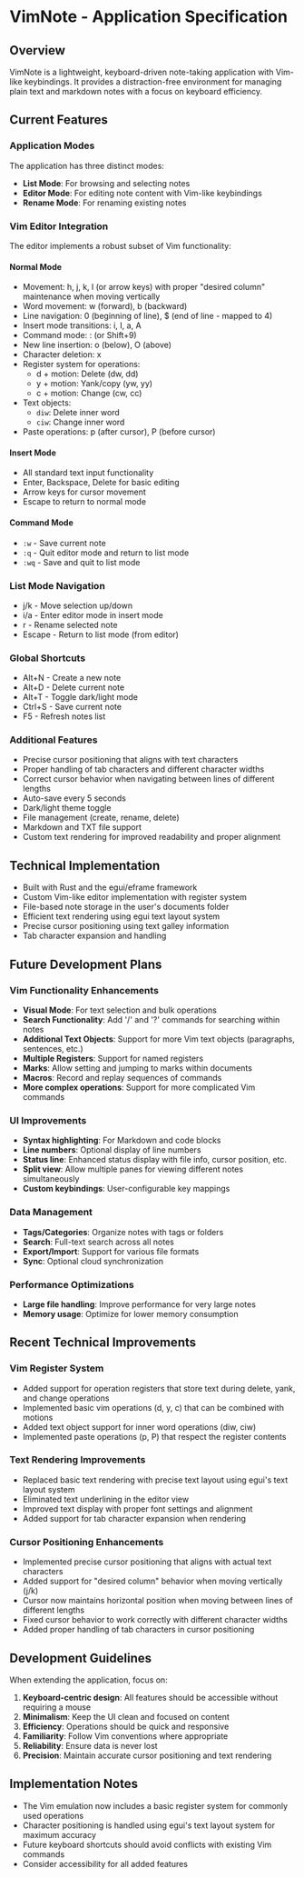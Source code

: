 # VimNote - Application Specification

## Overview

VimNote is a lightweight, keyboard-driven note-taking application with Vim-like keybindings. It provides a distraction-free environment for managing plain text and markdown notes with a focus on keyboard efficiency.

## Current Features

### Application Modes

The application has three distinct modes:
- **List Mode**: For browsing and selecting notes
- **Editor Mode**: For editing note content with Vim-like keybindings
- **Rename Mode**: For renaming existing notes

### Vim Editor Integration

The editor implements a robust subset of Vim functionality:

#### Normal Mode
- Movement: h, j, k, l (or arrow keys) with proper "desired column" maintenance when moving vertically
- Word movement: w (forward), b (backward)
- Line navigation: 0 (beginning of line), $ (end of line - mapped to 4)
- Insert mode transitions: i, I, a, A
- Command mode: : (or Shift+9)
- New line insertion: o (below), O (above)
- Character deletion: x
- Register system for operations:
  - d + motion: Delete (dw, dd)
  - y + motion: Yank/copy (yw, yy)
  - c + motion: Change (cw, cc)
- Text objects:
  - `diw`: Delete inner word 
  - `ciw`: Change inner word
- Paste operations: p (after cursor), P (before cursor)

#### Insert Mode
- All standard text input functionality
- Enter, Backspace, Delete for basic editing
- Arrow keys for cursor movement
- Escape to return to normal mode

#### Command Mode
- `:w` - Save current note
- `:q` - Quit editor mode and return to list mode
- `:wq` - Save and quit to list mode

### List Mode Navigation

- j/k - Move selection up/down
- i/a - Enter editor mode in insert mode
- r - Rename selected note
- Escape - Return to list mode (from editor)

### Global Shortcuts

- Alt+N - Create a new note
- Alt+D - Delete current note
- Alt+T - Toggle dark/light mode
- Ctrl+S - Save current note
- F5 - Refresh notes list

### Additional Features

- Precise cursor positioning that aligns with text characters
- Proper handling of tab characters and different character widths
- Correct cursor behavior when navigating between lines of different lengths
- Auto-save every 5 seconds
- Dark/light theme toggle
- File management (create, rename, delete)
- Markdown and TXT file support
- Custom text rendering for improved readability and proper alignment

## Technical Implementation

- Built with Rust and the egui/eframe framework
- Custom Vim-like editor implementation with register system
- File-based note storage in the user's documents folder
- Efficient text rendering using egui text layout system
- Precise cursor positioning using text galley information
- Tab character expansion and handling

## Future Development Plans

### Vim Functionality Enhancements

- **Visual Mode**: For text selection and bulk operations
- **Search Functionality**: Add '/' and '?' commands for searching within notes
- **Additional Text Objects**: Support for more Vim text objects (paragraphs, sentences, etc.)
- **Multiple Registers**: Support for named registers
- **Marks**: Allow setting and jumping to marks within documents
- **Macros**: Record and replay sequences of commands
- **More complex operations**: Support for more complicated Vim commands

### UI Improvements

- **Syntax highlighting**: For Markdown and code blocks
- **Line numbers**: Optional display of line numbers
- **Status line**: Enhanced status display with file info, cursor position, etc.
- **Split view**: Allow multiple panes for viewing different notes simultaneously
- **Custom keybindings**: User-configurable key mappings

### Data Management

- **Tags/Categories**: Organize notes with tags or folders
- **Search**: Full-text search across all notes
- **Export/Import**: Support for various file formats
- **Sync**: Optional cloud synchronization

### Performance Optimizations

- **Large file handling**: Improve performance for very large notes
- **Memory usage**: Optimize for lower memory consumption

## Recent Technical Improvements

### Vim Register System
- Added support for operation registers that store text during delete, yank, and change operations
- Implemented basic vim operations (d, y, c) that can be combined with motions
- Added text object support for inner word operations (diw, ciw)
- Implemented paste operations (p, P) that respect the register contents

### Text Rendering Improvements
- Replaced basic text rendering with precise text layout using egui's text layout system
- Eliminated text underlining in the editor view
- Improved text display with proper font settings and alignment
- Added support for tab character expansion when rendering

### Cursor Positioning Enhancements
- Implemented precise cursor positioning that aligns with actual text characters
- Added support for "desired column" behavior when moving vertically (j/k)
- Cursor now maintains horizontal position when moving between lines of different lengths
- Fixed cursor behavior to work correctly with different character widths
- Added proper handling of tab characters in cursor positioning

## Development Guidelines

When extending the application, focus on:

1. **Keyboard-centric design**: All features should be accessible without requiring a mouse
2. **Minimalism**: Keep the UI clean and focused on content
3. **Efficiency**: Operations should be quick and responsive
4. **Familiarity**: Follow Vim conventions where appropriate
5. **Reliability**: Ensure data is never lost
6. **Precision**: Maintain accurate cursor positioning and text rendering

## Implementation Notes

- The Vim emulation now includes a basic register system for commonly used operations
- Character positioning is handled using egui's text layout system for maximum accuracy
- Future keyboard shortcuts should avoid conflicts with existing Vim commands
- Consider accessibility for all added features 